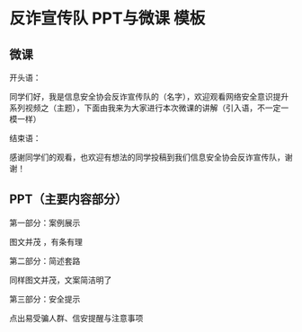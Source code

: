 # 反诈宣传队 PPT与微课 模板

## 微课

开头语：

同学们好，我是信息安全协会反诈宣传队的（名字），欢迎观看网络安全意识提升系列视频之（主题），下面由我来为大家进行本次微课的讲解（引入语，不一定一模一样）

结束语：

感谢同学们的观看，也欢迎有想法的同学投稿到我们信息安全协会反诈宣传队，谢谢！

## PPT（主要内容部分）

第一部分：案例展示

图文并茂 ，有条有理

第二部分：简述套路

同样图文并茂，文案简洁明了

第三部分：安全提示

点出易受骗人群、信安提醒与注意事项



